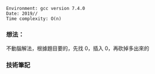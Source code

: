 ```
Environment: gcc version 7.4.0
Date: 2019//
Time complexity: O(n)
```

### 想法：

不動腦解法，根據題目要的，先找 0，插入 0，再砍掉多出來的

### 技術筆記
